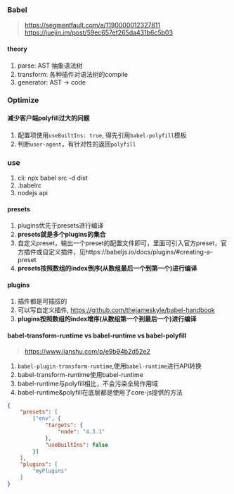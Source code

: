 ### Babel
> https://segmentfault.com/a/1190000012327811
> https://juejin.im/post/59ec657ef265da431b6c5b03

#### theory
1. parse: AST 抽象语法树
2. transform: 各种插件对语法树的compile
3. generator: AST -> code

### Optimize
#### 减少客户端polyfill过大的问题
1. 配置项使用`useBuiltIns: true`, 得先引用`babel-polyfill`模板
2. 判断`user-agent`，有针对性的返回`polyfill`


### use
1. cli: npx babel src -d dist
2. .babelrc
3. nodejs api


#### presets
1. plugins优先于presets进行编译
2. **presets就是多个plugins的集合**
3. 自定义preset，输出一个preset的配置文件即可，里面可引入官方preset，官方插件或自定义插件，见https://babeljs.io/docs/plugins/#creating-a-preset
4. **presets按照数组的index倒序(从数组最后一个到第一个)进行编译**

#### plugins
1. 插件都是可插拔的
2. 可以写自定义插件, https://github.com/thejameskyle/babel-handbook
3. **plugins按照数组的index增序(从数组第一个到最后一个)进行编译**

#### babel-transform-runtime vs babel-runtime vs babel-polyfill
> https://www.jianshu.com/p/e9b94b2d52e2
1. `babel-plugin-transform-runtime`,使用`babel-runtime`进行API转换
2. babel-transform-runtime使用babel-runtime
3. babel-runtime与polyfill相比，不会污染全局作用域
4. babel-runtime&polyfill在底层都是使用了core-js提供的方法

```json
{
    "presets": [
        ["env", {
            "targets": {
                "node": "4.3.1"
            },
            "useBuiltIns": false
        }]
    ],
    "plugins": [
        "myPlugins"
    ]
}
```
